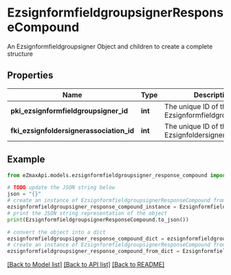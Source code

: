 # EzsignformfieldgroupsignerResponseCompound

An Ezsignformfieldgroupsigner Object and children to create a complete structure

## Properties

Name | Type | Description | Notes
------------ | ------------- | ------------- | -------------
**pki_ezsignformfieldgroupsigner_id** | **int** | The unique ID of the Ezsignformfieldgroupsigner | 
**fki_ezsignfoldersignerassociation_id** | **int** | The unique ID of the Ezsignfoldersignerassociation | 

## Example

```python
from eZmaxApi.models.ezsignformfieldgroupsigner_response_compound import EzsignformfieldgroupsignerResponseCompound

# TODO update the JSON string below
json = "{}"
# create an instance of EzsignformfieldgroupsignerResponseCompound from a JSON string
ezsignformfieldgroupsigner_response_compound_instance = EzsignformfieldgroupsignerResponseCompound.from_json(json)
# print the JSON string representation of the object
print(EzsignformfieldgroupsignerResponseCompound.to_json())

# convert the object into a dict
ezsignformfieldgroupsigner_response_compound_dict = ezsignformfieldgroupsigner_response_compound_instance.to_dict()
# create an instance of EzsignformfieldgroupsignerResponseCompound from a dict
ezsignformfieldgroupsigner_response_compound_from_dict = EzsignformfieldgroupsignerResponseCompound.from_dict(ezsignformfieldgroupsigner_response_compound_dict)
```
[[Back to Model list]](../README.md#documentation-for-models) [[Back to API list]](../README.md#documentation-for-api-endpoints) [[Back to README]](../README.md)


